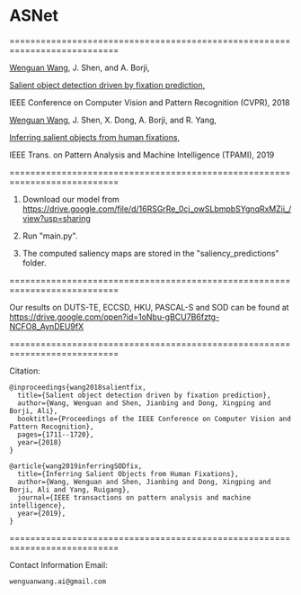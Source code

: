 # ASNet
===========================================================================

[Wenguan Wang](https://sites.google.com/view/wenguanwang), J. Shen, and A. Borji, 

[Salient object detection driven by fixation prediction,](https://www.researchgate.net/publication/328149376_Salient_Object_Detection_Driven_by_Fixation_Prediction)  

IEEE Conference on Computer Vision and Pattern Recognition (CVPR), 2018  

[Wenguan Wang](https://sites.google.com/view/wenguanwang), J. Shen, X. Dong, A. Borji, and R. Yang, 

[Inferring salient objects from human fixations,](https://www.researchgate.net/publication/331872926_Inferring_Salient_Objects_from_Human_Fixations) 

IEEE Trans. on Pattern Analysis and Machine Intelligence (TPAMI), 2019 

===========================================================================

1. Download our model from https://drive.google.com/file/d/16RSGrRe_0cj_owSLbmpbSYgnqRxMZii_/view?usp=sharing

2. Run "main.py".

3. The computed saliency maps are stored in the "saliency_predictions" folder. 

===========================================================================

Our results on DUTS-TE, ECCSD, HKU, PASCAL-S and SOD can be found at https://drive.google.com/open?id=1oNbu-gBCU7B6fztg-NCFO8_AynDEU9fX

===========================================================================

Citation:

    @inproceedings{wang2018salientfix,
      title={Salient object detection driven by fixation prediction},
      author={Wang, Wenguan and Shen, Jianbing and Dong, Xingping and Borji, Ali},
      booktitle={Proceedings of the IEEE Conference on Computer Vision and Pattern Recognition},
      pages={1711--1720},
      year={2018}
    }

    @article{wang2019inferringSODfix,
      title={Inferring Salient Objects from Human Fixations},
      author={Wang, Wenguan and Shen, Jianbing and Dong, Xingping and Borji, Ali and Yang, Ruigang},
      journal={IEEE transactions on pattern analysis and machine intelligence},
      year={2019},
    }

===========================================================================

Contact Information 
Email:

	wenguanwang.ai@gmail.com

